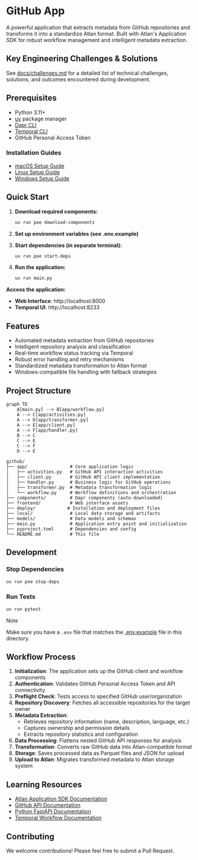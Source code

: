 # GitHub App

A powerful application that extracts metadata from GitHub repositories and transforms it into a standardize Atlan format. Built with Atlan's Application SDK for robust workflow management and intelligent metadata extraction.

## Key Engineering Challenges & Solutions

See [docs/challenges.md](docs/challenges.md) for a detailed list of technical challenges, solutions, and outcomes encountered during development.

## Prerequisites

- Python 3.11+
- [uv](https://docs.astral.sh/uv/) package manager
- [Dapr CLI](https://docs.dapr.io/getting-started/install-dapr-cli/)
- [Temporal CLI](https://docs.temporal.io/cli)
- GitHub Personal Access Token

### Installation Guides

- [macOS Setup Guide](https://github.com/atlanhq/application-sdk/blob/main/docs/docs/setup/MAC.md)
- [Linux Setup Guide](https://github.com/atlanhq/application-sdk/blob/main/docs/docs/setup/LINUX.md)
- [Windows Setup Guide](https://github.com/atlanhq/application-sdk/blob/main/docs/docs/setup/WINDOWS.md)

## Quick Start

1. **Download required components:**

   ```bash
   uv run poe download-components
   ```

2. **Set up environment variables (see .env.example)**

3. **Start dependencies (in separate terminal):**

   ```bash
   uv run poe start-deps
   ```

4. **Run the application:**
   ```bash
   uv run main.py
   ```

**Access the application:**

- **Web Interface**: http://localhost:8000
- **Temporal UI**: http://localhost:8233

## Features

- Automated metadata extraction from GitHub repositories
- Intelligent repository analysis and classification
- Real-time workflow status tracking via Temporal
- Robust error handling and retry mechanisms
- Standardized metadata transformation to Atlan format
- Windows-compatible file handling with fallback strategies

## Project Structure

```mermaid
graph TD
    A[main.py] --> B[app/workflow.py]
    A --> C[app/activities.py]
    A --> D[app/transformer.py]
    A --> E[app/client.py]
    A --> F[app/handler.py]
    B --> C
    C --> E
    C --> F
    D --> E
```

```
github/
├── app/                # Core application logic
│   ├── activities.py   # GitHub API interaction activities
│   ├── client.py       # GitHub API client implementation
│   ├── handler.py      # Business logic for GitHub operations
│   ├── transformer.py  # Metadata transformation logic
│   └── workflow.py     # Workflow definitions and orchestration
├── components/         # Dapr components (auto-downloaded)
├── frontend/           # Web interface assets
├── deploy/            # Installation and deployment files
├── local/              # Local data storage and artifacts
├── models/             # Data models and schemas
├── main.py             # Application entry point and initialization
├── pyproject.toml      # Dependencies and config
└── README.md           # This file
```

## Development

### Stop Dependencies

```bash
uv run poe stop-deps
```

### Run Tests

```bash
uv run pytest
```

> [!NOTE]
> Make sure you have a `.env` file that matches the [.env.example](.env.example) file in this directory.

## Workflow Process

1. **Initialization**: The application sets up the GitHub client and workflow components
2. **Authentication**: Validates GitHub Personal Access Token and API connectivity
3. **Preflight Check**: Tests access to specified GitHub user/organization
4. **Repository Discovery**: Fetches all accessible repositories for the target owner
5. **Metadata Extraction**:
   - Retrieves repository information (name, description, language, etc.)
   - Captures ownership and permission details
   - Extracts repository statistics and configuration
6. **Data Processing**: Flattens nested GitHub API responses for analysis
7. **Transformation**: Converts raw GitHub data into Atlan-compatible format
8. **Storage**: Saves processed data as Parquet files and JSON for upload
9. **Upload to Atlan**: Migrates transformed metadata to Atlan storage system

## Learning Resources

- [Atlan Application SDK Documentation](https://github.com/atlanhq/application-sdk/tree/main/docs)
- [GitHub API Documentation](https://docs.github.com/en/rest)
- [Python FastAPI Documentation](https://fastapi.tiangolo.com/)
- [Temporal Workflow Documentation](https://docs.temporal.io/)


## Contributing

We welcome contributions! Please feel free to submit a Pull Request.
